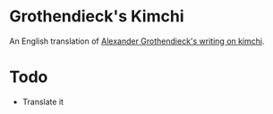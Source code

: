 # Grothendieck's Kimchi

An English translation of [Alexander Grothendieck's writing on kimchi](http://www.ihes.fr/~damour/IMAGE/kimchi_grothendieck.pdf).

# Todo

 - Translate it

